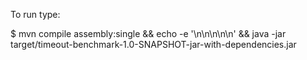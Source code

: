 To run type:

$ mvn compile assembly:single && echo -e '\n\n\n\n\n' && java -jar target/timeout-benchmark-1.0-SNAPSHOT-jar-with-dependencies.jar
